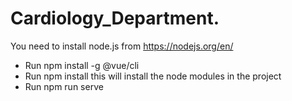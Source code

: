 # Cardiology_Department. 
You need to install node.js from https://nodejs.org/en/
- Run npm install -g @vue/cli
- Run npm install this will install the node modules in the project
- Run npm run serve
